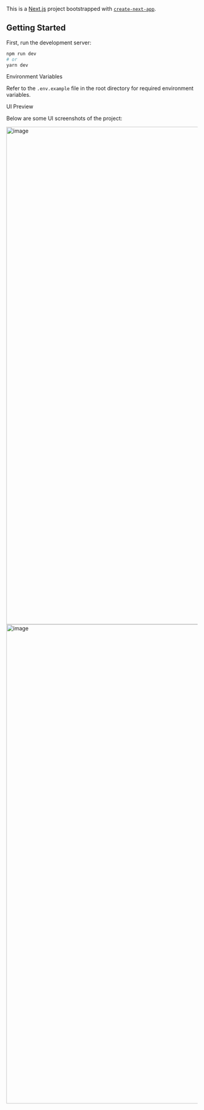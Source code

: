 This is a [Next.js](https://nextjs.org) project bootstrapped with [`create-next-app`](https://nextjs.org/docs/app/api-reference/cli/create-next-app).

## Getting Started

First, run the development server:

```bash
npm run dev
# or
yarn dev
```

Environment Variables

Refer to the `.env.example` file in the root directory for required environment variables.


UI Preview

Below are some UI screenshots of the project:

<img width="1308" alt="image" src="https://github.com/user-attachments/assets/616e6931-5a5b-45cd-be68-774addf48f1a" />

<img width="1260" alt="image" src="https://github.com/user-attachments/assets/2a061c5c-dd64-4399-979c-40ec03dde183" />
